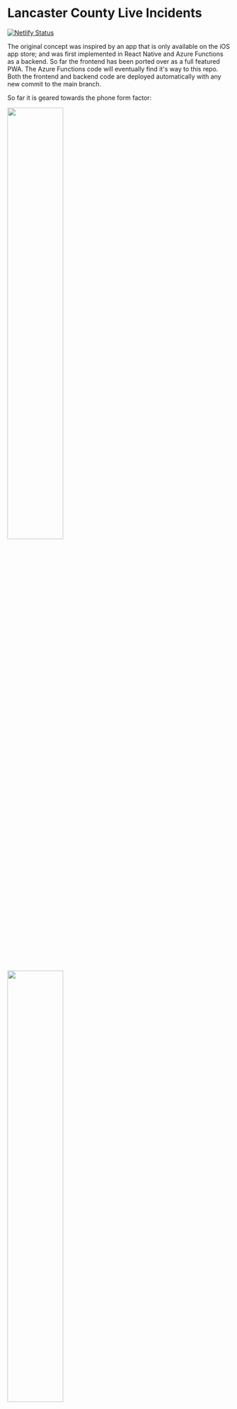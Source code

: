 # Lancaster County Live Incidents

[![Netlify Status](https://api.netlify.com/api/v1/badges/a304cedd-afca-4827-a3bd-34b272c23ad3/deploy-status)](https://app.netlify.com/sites/lanco-live-incidents/deploys)

The original concept was inspired by an app that is only available on the iOS app store; and was first implemented in React Native and Azure Functions as a backend.  So far the frontend has been ported over as a full featured PWA.  The Azure Functions code will eventually find it's way to this repo.  Both the frontend and backend code are deployed automatically with any new commit to the main branch.

So far it is geared towards the phone form factor:

<img src="https://user-images.githubusercontent.com/37794/111720244-e3b60a80-8833-11eb-8acd-a9a0a7bfc762.png" width=50% height=50%>

<img src="https://user-images.githubusercontent.com/37794/111720175-bec19780-8833-11eb-8e51-86edde587ba4.png" width=50% height=50%>
